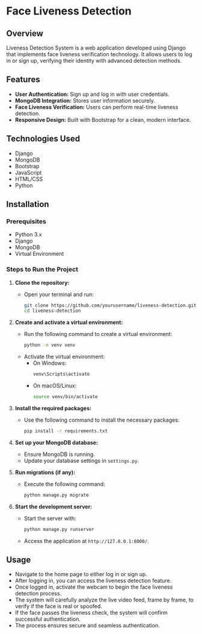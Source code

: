 # Face Liveness Detection

## Overview
Liveness Detection System is a web application developed using Django that implements face liveness verification technology. It allows users to log in or sign up, verifying their identity with advanced detection methods.

## Features
- **User Authentication:** Sign up and log in with user credentials.
- **MongoDB Integration:** Stores user information securely.
- **Face Liveness Verification:** Users can perform real-time liveness detection.
- **Responsive Design:** Built with Bootstrap for a clean, modern interface.

## Technologies Used
- Django
- MongoDB
- Bootstrap
- JavaScript
- HTML/CSS
- Python


## Installation

### Prerequisites
- Python 3.x
- Django
- MongoDB
- Virtual Environment

### Steps to Run the Project
1. **Clone the repository:**
   - Open your terminal and run:
     ```bash
     git clone https://github.com/yourusername/liveness-detection.git
     cd liveness-detection
     ```

2. **Create and activate a virtual environment:**
   - Run the following command to create a virtual environment:
     ```bash
     python -m venv venv
     ```
   - Activate the virtual environment:
     - On Windows:
       ```bash
       venv\Scripts\activate
       ```
     - On macOS/Linux:
       ```bash
       source venv/bin/activate
       ```

3. **Install the required packages:**
   - Use the following command to install the necessary packages:
     ```bash
     pip install -r requirements.txt
     ```

4. **Set up your MongoDB database:**
   - Ensure MongoDB is running.
   - Update your database settings in `settings.py`.

5. **Run migrations (if any):**
   - Execute the following command:
     ```bash
     python manage.py migrate
     ```

6. **Start the development server:**
   - Start the server with:
     ```bash
     python manage.py runserver
     ```

   - Access the application at `http://127.0.0.1:8000/`.

## Usage
- Navigate to the home page to either log in or sign up.
- After logging in, you can access the liveness detection feature.
- Once logged in, activate the webcam to begin the face liveness detection process.
- The system will carefully analyze the live video feed, frame by frame, to verify if the face is real or spoofed.
- If the face passes the liveness check, the system will confirm successful authentication.
- The process ensures secure and seamless authentication.

